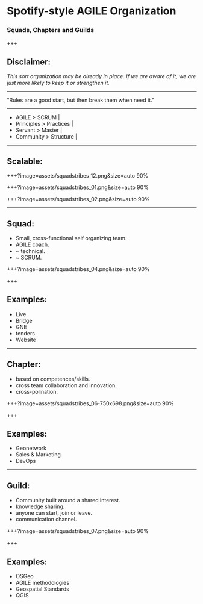 # Spotify-style AGILE Organization
### Squads, Chapters and Guilds

+++
## Disclaimer:

*This sort organization may be already in place.
If we are aware of it, we are just more likely to keep it or strengthen it.*

---
"Rules are a good start, but then break them when need it."

---
- AGILE > SCRUM |
- Principles > Practices |
- Servant > Master |
- Community > Structure |

---
## Scalable:

+++?image=assets/squadstribes_12.png&size=auto 90%

+++?image=assets/squadstribes_01.png&size=auto 90%
<!-- .slide: data-background-transition="none" -->
+++?image=assets/squadstribes_02.png&size=auto 90%
<!-- .slide: data-background-transition="none" -->

---
## Squad:
- Small, cross-functional self organizing team.
- AGILE coach.
- ~ technical.
- ~ SCRUM.

+++?image=assets/squadstribes_04.png&size=auto 90%

+++
## Examples:
- Live
- Bridge
- GNE
- tenders
- Website

---
## Chapter:
- based on competences/skills.
- cross team collaboration and innovation.
- cross-polination.

+++?image=assets/squadstribes_06-750x698.png&size=auto 90%

+++
## Examples:
- Geonetwork
- Sales & Marketing
- DevOps

---
## Guild:
- Community built around a shared interest.
- knowledge sharing.
- anyone can start, join or leave.
- communication channel.

+++?image=assets/squadstribes_07.png&size=auto 90%

+++
## Examples:
- OSGeo
- AGILE methodologies
- Geospatial Standards
- QGIS
